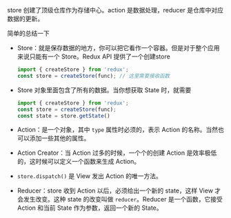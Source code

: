 store 创建了顶级仓库作为存储中心。action 是数据处理，reducer 是仓库中对应数据的更新。

简单的总结一下
- Store：就是保存数据的地方，你可以把它看作一个容器。但是对于整个应用来说只能有一个 Store。Redux API  提供了一个创建store
  ```js
  import { createStore } from 'redux';
  const store = createStore(func); // 这里需要接收函数
  ```

- Store 对象里面包含了所有的数据。当你想获取 State 时，就需要
  ```js
  import { createStore } from 'redux';
  const store = createStore(func);
  const state = store.getState()
  ```

- Action：是一个对象，其中 `type` 属性时必须的，表示 Action 的名称。当然也可以添加一些其他的属性。

- Action Creator：当 Action 过多的时候，一个个的创建 Action 是效率极低的，这时候可以定义一个函数来生成 Action。

- `store.dispatch()` 是 View 发出 Action 的唯一方法。

- Reducer：store 收到 Action 以后，必须给出一个新的 state，这样 View 才会发生改变。这种 state 的改变叫做 `reducer`。Reducer 是一个函数，它接受 Action 和当前 State 作为参数，返回一个新的 State。
